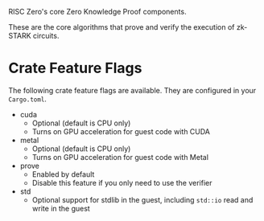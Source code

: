 RISC Zero's core Zero Knowledge Proof components.

These are the core algorithms that prove and verify the execution of zk-STARK circuits.

# Crate Feature Flags

The following crate feature flags are available. They are configured in your `Cargo.toml`.

* cuda
  * Optional (default is CPU only)
  * Turns on GPU acceleration for guest code with CUDA
* metal
  * Optional (default is CPU only)
  * Turns on GPU acceleration for guest code with Metal
* prove
  * Enabled by default
  * Disable this feature if you only need to use the verifier
* std
  * Optional support for stdlib in the guest, including `std::io` read and write in the guest
